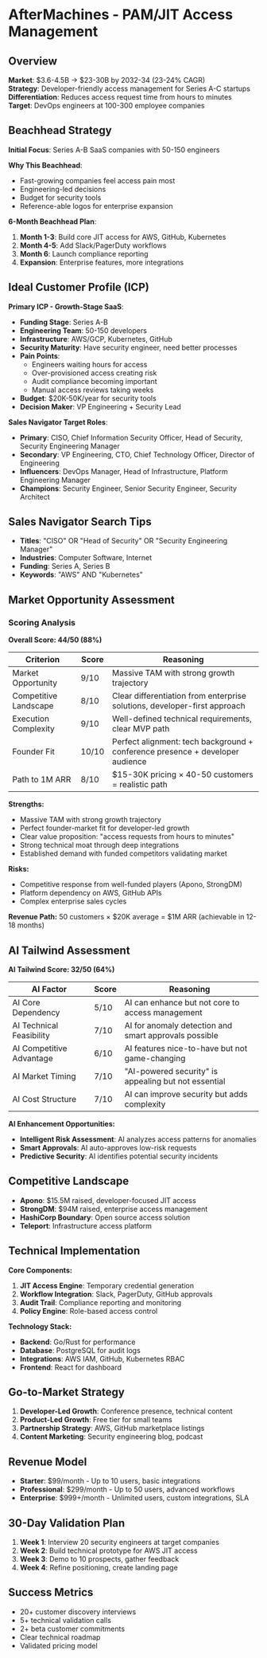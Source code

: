 # AfterMachines - PAM/JIT Access Management

## Overview
**Market**: $3.6-4.5B → $23-30B by 2032-34 (23-24% CAGR)  
**Strategy**: Developer-friendly access management for Series A-C startups  
**Differentiation**: Reduces access request time from hours to minutes  
**Target**: DevOps engineers at 100-300 employee companies  

## Beachhead Strategy
**Initial Focus**: Series A-B SaaS companies with 50-150 engineers

**Why This Beachhead**:
- Fast-growing companies feel access pain most
- Engineering-led decisions
- Budget for security tools
- Reference-able logos for enterprise expansion

**6-Month Beachhead Plan**:
1. **Month 1-3**: Build core JIT access for AWS, GitHub, Kubernetes
2. **Month 4-5**: Add Slack/PagerDuty workflows
3. **Month 6**: Launch compliance reporting
4. **Expansion**: Enterprise features, more integrations

## Ideal Customer Profile (ICP)

**Primary ICP - Growth-Stage SaaS**:
- **Funding Stage**: Series A-B
- **Engineering Team**: 50-150 developers
- **Infrastructure**: AWS/GCP, Kubernetes, GitHub
- **Security Maturity**: Have security engineer, need better processes
- **Pain Points**:
  - Engineers waiting hours for access
  - Over-provisioned access creating risk
  - Audit compliance becoming important
  - Manual access reviews taking weeks
- **Budget**: $20K-50K/year for security tools
- **Decision Maker**: VP Engineering + Security Lead

**Sales Navigator Target Roles**:
- **Primary**: CISO, Chief Information Security Officer, Head of Security, Security Engineering Manager
- **Secondary**: VP Engineering, CTO, Chief Technology Officer, Director of Engineering
- **Influencers**: DevOps Manager, Head of Infrastructure, Platform Engineering Manager
- **Champions**: Security Engineer, Senior Security Engineer, Security Architect

## Sales Navigator Search Tips
- **Titles**: "CISO" OR "Head of Security" OR "Security Engineering Manager"
- **Industries**: Computer Software, Internet
- **Funding**: Series A, Series B
- **Keywords**: "AWS" AND "Kubernetes"

## Market Opportunity Assessment

### Scoring Analysis
**Overall Score: 44/50 (88%)**

| Criterion | Score | Reasoning |
|-----------|-------|-----------|
| Market Opportunity | 9/10 | Massive TAM with strong growth trajectory |
| Competitive Landscape | 8/10 | Clear differentiation from enterprise solutions, developer-first approach |
| Execution Complexity | 9/10 | Well-defined technical requirements, clear MVP path |
| Founder Fit | 10/10 | Perfect alignment: tech background + conference presence + developer audience |
| Path to 1M ARR | 8/10 | $15-30K pricing × 40-50 customers = realistic path |

**Strengths:**
- Massive TAM with strong growth trajectory
- Perfect founder-market fit for developer-led growth
- Clear value proposition: "access requests from hours to minutes"
- Strong technical moat through deep integrations
- Established demand with funded competitors validating market

**Risks:**
- Competitive response from well-funded players (Apono, StrongDM)
- Platform dependency on AWS, GitHub APIs
- Complex enterprise sales cycles

**Revenue Path:** 50 customers × $20K average = $1M ARR (achievable in 12-18 months)

## AI Tailwind Assessment
**AI Tailwind Score: 32/50 (64%)**

| AI Factor | Score | Reasoning |
|-----------|-------|-----------|
| AI Core Dependency | 5/10 | AI can enhance but not core to access management |
| AI Technical Feasibility | 7/10 | AI for anomaly detection and smart approvals possible |
| AI Competitive Advantage | 6/10 | AI features nice-to-have but not game-changing |
| AI Market Timing | 7/10 | "AI-powered security" is appealing but not essential |
| AI Cost Structure | 7/10 | AI can improve security but adds complexity |

**AI Enhancement Opportunities:**
- **Intelligent Risk Assessment**: AI analyzes access patterns for anomalies
- **Smart Approvals**: AI auto-approves low-risk requests
- **Predictive Security**: AI identifies potential security incidents

## Competitive Landscape
- **Apono**: $15.5M raised, developer-focused JIT access
- **StrongDM**: $94M raised, enterprise access management
- **HashiCorp Boundary**: Open source access solution
- **Teleport**: Infrastructure access platform

## Technical Implementation
**Core Components:**
1. **JIT Access Engine**: Temporary credential generation
2. **Workflow Integration**: Slack, PagerDuty, GitHub approvals
3. **Audit Trail**: Compliance reporting and monitoring
4. **Policy Engine**: Role-based access control

**Technology Stack:**
- **Backend**: Go/Rust for performance
- **Database**: PostgreSQL for audit logs
- **Integrations**: AWS IAM, GitHub, Kubernetes RBAC
- **Frontend**: React for dashboard

## Go-to-Market Strategy
1. **Developer-Led Growth**: Conference presence, technical content
2. **Product-Led Growth**: Free tier for small teams
3. **Partnership Strategy**: AWS, GitHub marketplace listings
4. **Content Marketing**: Security engineering blog, podcast

## Revenue Model
- **Starter**: $99/month - Up to 10 users, basic integrations
- **Professional**: $299/month - Up to 50 users, advanced workflows
- **Enterprise**: $999+/month - Unlimited users, custom integrations, SLA

## 30-Day Validation Plan
1. **Week 1**: Interview 20 security engineers at target companies
2. **Week 2**: Build technical prototype for AWS JIT access
3. **Week 3**: Demo to 10 prospects, gather feedback
4. **Week 4**: Refine positioning, create landing page

## Success Metrics
- 20+ customer discovery interviews
- 5+ technical validation calls
- 2+ beta customer commitments
- Clear technical roadmap
- Validated pricing model